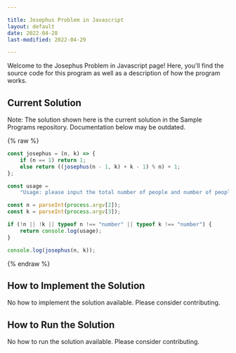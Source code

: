 ```yaml
---

title: Josephus Problem in Javascript
layout: default
date: 2022-04-28
last-modified: 2022-04-29

---
```


Welcome to the Josephus Problem in Javascript page! Here, you'll find the source code for this program as well as a description of how the program works.

## Current Solution

Note: The solution shown here is the current solution in the Sample Programs repository. Documentation below may be outdated.

{% raw %}

```Javascript
const josephus = (n, k) => {
    if (n == 1) return 1;
    else return ((josephus(n - 1, k) + k - 1) % n) + 1;
};

const usage =
    "Usage: please input the total number of people and number of people to skip.";

const n = parseInt(process.argv[2]);
const k = parseInt(process.argv[3]);

if (!n || !k || typeof n !== "number" || typeof k !== "number") {
    return console.log(usage);
}

console.log(josephus(n, k));

```

{% endraw %}

## How to Implement the Solution

No how to implement the solution available. Please consider contributing.

## How to Run the Solution

No how to run the solution available. Please consider contributing.